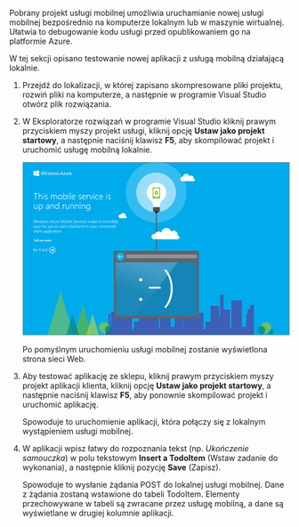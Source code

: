 
Pobrany projekt usługi mobilnej umożliwia uruchamianie nowej usługi mobilnej bezpośrednio na komputerze lokalnym lub w maszynie wirtualnej. Ułatwia to debugowanie kodu usługi przed opublikowaniem go na platformie Azure.

W tej sekcji opisano testowanie nowej aplikacji z usługą mobilną działającą lokalnie.

1. Przejdź do lokalizacji, w której zapisano skompresowane pliki projektu, rozwiń pliki na komputerze, a następnie w programie Visual Studio otwórz plik rozwiązania.

2. W Eksploratorze rozwiązań w programie Visual Studio kliknij prawym przyciskiem myszy projekt usługi, kliknij opcję **Ustaw jako projekt startowy**, a następnie naciśnij klawisz **F5**, aby skompilować projekt i uruchomić usługę mobilną lokalnie.

    ![](./media/mobile-services-dotnet-backend-test-local-service-dotnet/mobile-service-startup.png)

    Po pomyślnym uruchomieniu usługi mobilnej zostanie wyświetlona strona sieci Web.

3. Aby testować aplikację ze sklepu, kliknij prawym przyciskiem myszy projekt aplikacji klienta, kliknij opcję **Ustaw jako projekt startowy**, a następnie naciśnij klawisz **F5**, aby ponownie skompilować projekt i uruchomić aplikację.

    Spowoduje to uruchomienie aplikacji, która połączy się z lokalnym wystąpieniem usługi mobilnej.   

4. W aplikacji wpisz łatwy do rozpoznania tekst (np. _Ukończenie samouczka_) w polu tekstowym **Insert a TodoItem** (Wstaw zadanie do wykonania), a następnie kliknij pozycję **Save** (Zapisz).

    Spowoduje to wysłanie żądania POST do lokalnej usługi mobilnej. Dane z żądania zostaną wstawione do tabeli TodoItem. Elementy przechowywane w tabeli są zwracane przez usługę mobilną, a dane są wyświetlane w drugiej kolumnie aplikacji.

<!--HONumber=Sep16_HO3-->


